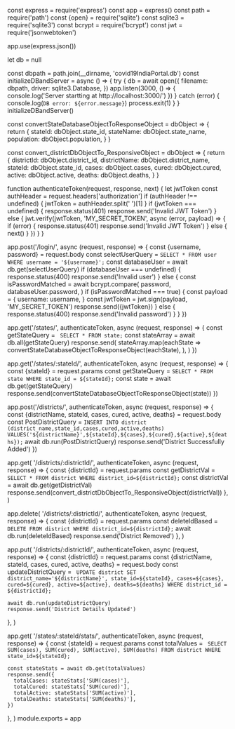 const express = require('express')
const app = express()
const path = require('path')
const {open} = require('sqlite')
const sqlite3 = require('sqlite3')
const bcrypt = require('bcrypt')
const jwt = require('jsonwebtoken')

app.use(express.json())

let db = null

const dbpath = path.join(__dirname, 'covid19IndiaPortal.db')
const initializeDBandServer = async () => {
  try {
    db = await open({
      filename: dbpath,
      driver: sqlite3.Database,
    })
    app.listen(3000, () => {
      console.log('Server startting at http://localhost:3000/')
    })
  } catch (error) {
    console.log(`DB error: ${error.message}`)
    process.exit(1)
  }
}
initializeDBandServer()

const convertStateDatabaseObjectToResponseObject = dbObject => {
  return {
    stateId: dbObject.state_id,
    stateName: dbObject.state_name,
    population: dbObject.population,
  }
}

const convert_districtDbObjectTo_ResponsiveObject = dbObject => {
  return {
    districtId: dbObject.district_id,
    districtName: dbObject.district_name,
    stateId: dbObject.state_id,
    cases: dbObject.cases,
    cured: dbObject.cured,
    active: dbObject.active,
    deaths: dbObject.deaths,
  }
}

function authenticateToken(request, response, next) {
  let jwtToken
  const authHeader = request.headers['authorization']
  if (authHeader !== undefined) {
    jwtToken = authHeader.split(' ')[1]
  }
  if (jwtToken === undefined) {
    response.status(401)
    response.send('Invalid JWT Token')
  } else {
    jwt.verify(jwtToken, 'MY_SECRET_TOKEN', async (error, payload) => {
      if (error) {
        response.status(401)
        response.send('Invalid JWT Token')
      } else {
        next()
      }
    })
  }
}

app.post('/login/', async (request, response) => {
  const {username, password} = request.body
  const selectUserQuery = `
     SELECT *
     FROM user
     WHERE username = '${username}';
   `
  const databaseUser = await db.get(selectUserQuery)
  if (databaseUser === undefined) {
    response.status(400)
    response.send('Invalid user')
  } else {
    const isPasswordMatched = await bcrypt.compare(
      password,
      databaseUser.password,
    )
    if (isPasswordMatched === true) {
      const payload = {
        username: username,
      }
      const jwtToken = jwt.sign(payload, 'MY_SECRET_TOKEN')
      response.send({jwtToken})
    } else {
      response.status(400)
      response.send('Invalid password')
    }
  }
})

app.get('/states/', authenticateToken, async (request, response) => {
  const getStateQuery = `
  SELECT * FROM state;`
  const stateArray = await db.all(getStateQuery)
  response.send(
    stateArray.map(eachState =>
      convertStateDatabaseObjectToResponseObject(eachState),
    ),
  )
})

app.get('/states/:stateId/', authenticateToken, async (request, response) => {
  const {stateId} = request.params
  const getStateQuery = `
        SELECT * FROM state WHERE
        state_id = ${stateId};
      `
  const state = await db.get(getStateQuery)
  response.send(convertStateDatabaseObjectToResponseObject(state))
})

app.post('/districts/', authenticateToken, async (request, response) => {
  const {districtName, stateId, cases, cured, active, deaths} = request.body
  const PostDistrictQuery = `
      INSERT INTO district (district_name,state_id,cases,cured,active,deaths)
      VALUES('${districtName}',${stateId},${cases},${cured},${active},${deaths});
    `
  await db.run(PostDistrictQuery)
  response.send('District Successfully Added')
})

app.get(
  '/districts/:districtId/',
  authenticateToken,
  async (request, response) => {
    const {districtId} = request.params
    const getDistrictVal = `
    SELECT * FROM district WHERE district_id=${districtId};
    `
    const districtVal = await db.get(getDistrictVal)
    response.send(convert_districtDbObjectTo_ResponsiveObject(districtVal))
  },
)

app.delete(
  '/districts/:districtId/',
  authenticateToken,
  async (request, response) => {
    const {districtId} = request.params
    const deleteIdBased = `
    DELETE FROM district WHERE district_id=${districtId};
    `
    await db.run(deleteIdBased)
    response.send('District Removed')
  },
)

app.put(
  '/districts/:districtId/',
  authenticateToken,
  async (request, response) => {
    const {districtId} = request.params
    const {districtName, stateId, cases, cured, active, deaths} = request.body
    const updateDistrictQuery = `
      UPDATE district
      SET
        district_name='${districtName}',
        state_id=${stateId},
        cases=${cases},
        cured=${cured},
        active=${active},
        deaths=${deaths}
      WHERE district_id = ${districtId};`

    await db.run(updateDistrictQuery)
    response.send('District Details Updated')
  },
)

app.get(
  '/states/:stateId/stats/',
  authenticateToken,
  async (request, response) => {
    const {stateId} = request.params
    const totalValues = `
    SELECT
    SUM(cases),
    SUM(cured),
    SUM(active),
    SUM(deaths)
     FROM district
     WHERE state_id=${stateId};`

    const stateStats = await db.get(totalValues)
    response.send({
      totalCases: stateStats['SUM(cases)'],
      totalCured: stateStats['SUM(cured)'],
      totalActive: stateStats['SUM(active)'],
      totalDeaths: stateStats['SUM(deaths)'],
    })
  },
)
module.exports = app
